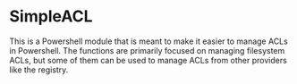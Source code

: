 # SimpleACL
This is a Powershell module that is meant to make it easier to manage ACLs in Powershell. The functions are primarily focused on managing filesystem ACLs, but some of them can be used to manage ACLs from other providers like the registry.

